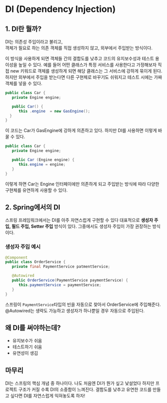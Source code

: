 # DI (Dependency Injection)

## 1. DI란 뭘까?
DI는 의존성 주입이라고 불리고,<br>객체가 필요로 하는 의존 객체를 직접 생성하지 않고, 외부에서 주입받는 방식이다.

이 방식을 사용하게 되면 객체들 간의 결합도를 낮추고 코드의 유지보수성과 테스트 용이성을 높일 수 있다.
예를 들어 어떤 클래스가 특정 서비스를 사용한다고 가정해보자
직접 new 키워드로 객체를 생성하게 되면 해당 클래스는 그 서비스에 강하게 묶이게 된다.
하지만 외부에서 주입을 받는다면 다른 구현체로 바꾸기도 쉬워지고 테스트 시에는 가짜 객체를 넣을 수 있다.

```java
public class Car {
   private Engine engine;

   public Car() {
      this .engine  = new GasEngine();
  }
}
```
이 코드는 Car가 GasEngine에 강하게 의존하고 있다.
하지만 DI를 사용하면 이렇게 바꿀 수 있다.

```java
public class Car {
   private Engine engine;

   public Car (Engine engine) {
      this.engine = engine;
   }
}
```
이렇게 하면 Car는 Engine 인터페이에만 의존하게 되고 
주입받는 방식에 따라 다양한 구현체를 유연하게 사용할 수 있다.

## 2. Spring에서의 DI

스프링 프레임워크에서는 DI를 아주 자연스럽게 구현할 수 있다 
대표적으로 **생성자 주입, 필드 주입, Setter 주입** 방식이 있다. 그중에서도 생성자 주입이 가장 권장하는 방식이다.

### 생성자 주입 예시 

```java
@Component
public class OrderService {
   private final PaymentService patmentService;

   @Autowired
   public OrderService(PaymentService paymentService) {
      this.paymentService = paymentService;
   }
}
```
스프링이 `PaymentService`타입의 빈을 자동으로 찾아서 OrderService에 주입해준다.
@Autowired는 생략도 가능하고 생성자가 하나뿐일 경우 자동으로 주입된다.

## 왜 DI를 써야하는데?

- 유지보수가 쉬움
- 테스트하기 쉬움
- 유연성이 생김

## 마무리

DI는 스프링의 핵심 개념 중 하나이다.
나도 처음엔 DI가 뭔가 싶고 낯설었다 하지만 프로젝트 구조가 커질 수록 DI의 소중함이 느껴진다.
결함도를 낮추고 유연한 코드를 만들고 싶다면 DI를 자연스럽게 익혀놓도록 하자!
